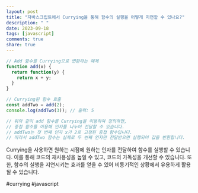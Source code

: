 ```yaml
---
layout: post
title: "자바스크립트에서 Currying을 통해 함수의 실행을 어떻게 지연할 수 있나요?"
description: " "
date: 2023-09-18
tags: [javascript]
comments: true
share: true
---
```


```javascript
// Add 함수를 Currying으로 변환하는 예제
function add(x) {
  return function(y) {
    return x + y;
  }
}

// Currying된 함수 호출
const addTwo = add(2);
console.log(addTwo(3)); // 출력: 5

// 위와 같이 add 함수를 Currying을 이용하여 정의하면,
// 중첩 함수를 이용해 인자를 나누어 전달할 수 있습니다.
// addTwo는 첫 번째 인자 x가 2로 고정된 중첩 함수입니다.
// 따라서 addTwo 함수는 실제로 두 번째 인자만 전달받으면 실행되어 값을 반환합니다.
```

Currying을 사용하면 원하는 시점에 원하는 인자를 전달하여 함수를 실행할 수 있습니다. 이를 통해 코드의 재사용성을 높일 수 있고, 코드의 가독성을 개선할 수 있습니다. 또한, 함수의 실행을 지연시키는 효과를 얻을 수 있어 비동기적인 상황에서 유용하게 활용될 수 있습니다.

#currying #javascript